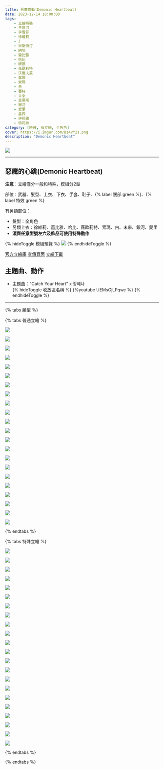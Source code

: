 ```yaml
---
title: 惡魔悸動(Demonic Heartbeat)
date: 2023-12-14 18:00:00
tags:
    - 立繪時裝
    - 李世河
    - 李雪菲
    - 徐維莉
    - J
    - 米斯特汀
    - 納塔
    - 蕾比雅
    - 哈比
    - 緹娜
    - 薇歐莉特
    - 沃爾夫姜
    - 露娜
    - 索瑪
    - 白
    - 賽特
    - 未來
    - 金徹斯
    - 銀河
    - 愛里
    - 露西
    - 伊莉雅
    - 特莉絲
category: [時裝, 有立繪, 全角色]
cover: https://i.imgur.com/Bz4VY2s.png
description: "Demonic Heartbeat"
---
```


![](https://i.imgur.com/Bz4VY2s.png)

---
## 惡魔的心跳(Demonic Heartbeat)

**注意**：立繪僅分一般和特殊，模組分2型

部位：武器、髮型、上衣、下衣、手套、鞋子、{% label 腰部 green %}、{% label 特效 green %}

有另類部位：
- 髮型：全角色
- 另類上衣：徐維莉、蕾比雅、哈比、薇歐莉特、索瑪、白、未來、銀河、愛里
- **湊齊任意型號左六及飾品可使用特殊動作**

{% hideToggle 模組預覽 %}
![](https://imgur.com/D83Y5yXh.png)
{% endhideToggle %}


[官方立繪庫](https://www.naddic.co.kr/ko/game/cls/fansitekit)
[宣傳頁面](https://closers.nexon.com/Events2023/0420/Costume)
[立繪下載](https://closers.vod.nexoncdn.co.kr/site/fansitekit/Closers_FansiteKit_DemonicHeartbeat_292178590B387BE2.zip)


## 主題曲、動作

- 主題曲："Catch Your Heart" x 장예나  
{% hideToggle 收放區名稱 %}
{%youtube UEMsGjLPqwc %}
{% endhideToggle %}


---

{% tabs 類型 %}
<!-- tab 普通角色立繪-->
{% tabs 普通立繪 %}
<!-- tab 李世河(Seha)-->
[![](https://i.imgur.com/IjlqFnUh.jpg)](https://i.imgur.com/IjlqFnU.jpg)
<!-- endtab -->
<!-- tab 李雪菲(Seulbi)-->
[![](https://i.imgur.com/NipjejUh.jpg)](https://i.imgur.com/NipjejU.jpg)
<!-- endtab -->
<!-- tab 徐維莉(Yuri)-->
[![](https://i.imgur.com/aZDJpDuh.jpg)](https://i.imgur.com/aZDJpDu.jpg)
<!-- endtab -->
<!-- tab J-->
[![](https://i.imgur.com/pRNz3Hjh.jpg)](https://i.imgur.com/pRNz3Hj.jpg)
<!-- endtab -->
<!-- tab 米斯特汀(Tein)-->
[![](https://i.imgur.com/M9UDLQlh.jpg)](https://i.imgur.com/M9UDLQl.jpg)
<!-- endtab -->
<!-- tab 納塔(Nata)-->
[![](https://i.imgur.com/jrNdziSh.jpg)](https://i.imgur.com/jrNdziS.jpg)
<!-- endtab -->
<!-- tab 蕾比雅(Levia)-->
[![](https://i.imgur.com/3wWchHhh.jpg)](https://i.imgur.com/3wWchHh.jpg)
<!-- endtab -->
<!-- tab 哈比(Harpy)-->
[![](https://i.imgur.com/28yWxb9h.jpg)](https://i.imgur.com/28yWxb9.jpg)
<!-- endtab -->
<!-- tab 緹娜(Tina)-->
[![](https://i.imgur.com/XmFyY6eh.jpg)](https://i.imgur.com/XmFyY6e.jpg)
<!-- endtab -->
<!-- tab 薇歐莉特(Violet)-->
[![](https://i.imgur.com/dWGubgQh.jpg)](https://i.imgur.com/dWGubgQ.jpg)
<!-- endtab -->
<!-- tab 沃爾夫姜(Wolfgang)-->
[![](https://i.imgur.com/ND8LQWah.jpg)](https://i.imgur.com/ND8LQWa.jpg)
<!-- endtab -->
<!-- tab 露娜(Luna)-->
[![](https://i.imgur.com/Dd6c6n4h.jpg)](https://i.imgur.com/Dd6c6n4.jpg)
<!-- endtab -->
<!-- tab 索瑪(Soma)-->
[![](https://i.imgur.com/MrHjJDah.jpg)](https://i.imgur.com/MrHjJDa.jpg)
<!-- endtab -->
<!-- tab 白(Bai)-->
[![](https://i.imgur.com/g4AK7aKh.jpg)](https://i.imgur.com/g4AK7aK.jpg)
<!-- endtab -->
<!-- tab 賽特(Seth)-->
[![](https://i.imgur.com/MyZbAdfh.jpg)](https://i.imgur.com/MyZbAdf.jpg)
<!-- endtab -->
<!-- tab 未來(Mirae)-->
[![](https://i.imgur.com/NTTxMalh.jpg)](https://i.imgur.com/NTTxMal.jpg)
<!-- endtab -->
<!-- tab 徹斯(Chulsoo)-->
[![](https://i.imgur.com/R19akpFh.jpg)](https://i.imgur.com/R19akpF.jpg)
<!-- endtab -->
<!-- tab 銀河(Eunha)-->
[![](https://i.imgur.com/AtRR1Nhh.jpg)](https://i.imgur.com/AtRR1Nh.jpg)
<!-- endtab -->
<!-- tab 露西(Lucy)-->
[![](https://i.imgur.com/HHBJbP6h.jpg)](https://i.imgur.com/HHBJbP6.jpg)
<!-- endtab -->
<!-- tab 愛里(Aeri)-->
[![](https://i.imgur.com/Q775FAGh.jpg)](https://i.imgur.com/Q775FAG.jpg)
<!-- endtab -->
<!-- tab 伊莉雅(Ria)-->
[![](https://i.imgur.com/rLt2v34h.jpg)](https://i.imgur.com/rLt2v34.jpg)
<!-- endtab -->
<!-- tab 特莉絲(Triss)-->
[![](https://i.imgur.com/XKBXHoCh.jpg)](https://i.imgur.com/XKBXHoC.jpg)
<!-- endtab -->
{% endtabs %}
<!-- endtab -->

<!-- tab 特殊角色立繪-->
{% tabs 特殊立繪 %}
<!-- tab 李世河(Seha)-->
[![](https://i.imgur.com/eqTWFvsh.jpg)](https://i.imgur.com/eqTWFvs.jpg)
<!-- endtab -->
<!-- tab 李雪菲(Seulbi)-->
[![](https://i.imgur.com/g29LVWkh.jpg)](https://i.imgur.com/g29LVWk.jpg)
<!-- endtab -->
<!-- tab 徐維莉(Yuri)-->
[![](https://i.imgur.com/iLxcVAkh.jpg)](https://i.imgur.com/iLxcVAk.jpg)
<!-- endtab -->
<!-- tab J-->
[![](https://i.imgur.com/4Z4Ho5Zh.jpg)](https://i.imgur.com/4Z4Ho5Z.jpg)
<!-- endtab -->
<!-- tab 米斯特汀(Tein)-->
[![](https://i.imgur.com/hiKDXhXh.jpg)](https://i.imgur.com/hiKDXhX.jpg)
<!-- endtab -->
<!-- tab 納塔(Nata)-->
[![](https://i.imgur.com/Z7su9wwh.jpg)](https://i.imgur.com/Z7su9ww.jpg)
<!-- endtab -->
<!-- tab 蕾比雅(Levia)-->
[![](https://i.imgur.com/VNVRVF0h.jpg)](https://i.imgur.com/VNVRVF0.jpg)
<!-- endtab -->
<!-- tab 哈比(Harpy)-->
[![](https://i.imgur.com/Cr69vKQh.jpg)](https://i.imgur.com/Cr69vKQ.jpg)
<!-- endtab -->
<!-- tab 緹娜(Tina)-->
[![](https://i.imgur.com/FTMzFBkh.jpg)](https://i.imgur.com/FTMzFBk.jpg)
<!-- endtab -->
<!-- tab 薇歐莉特(Violet)-->
[![](https://i.imgur.com/W1pL433h.jpg)](https://i.imgur.com/W1pL433.jpg)
<!-- endtab -->
<!-- tab 沃爾夫姜(Wolfgang)-->
[![](https://i.imgur.com/Wf4Elfoh.jpg)](https://i.imgur.com/Wf4Elfo.jpg)
<!-- endtab -->
<!-- tab 露娜(Luna)-->
[![](https://i.imgur.com/CgmBhgch.jpg)](https://i.imgur.com/CgmBhgc.jpg)
<!-- endtab -->
<!-- tab 索瑪(Soma)-->
[![](https://i.imgur.com/FCF0oGLh.jpg)](https://i.imgur.com/FCF0oGL.jpg)
<!-- endtab -->
<!-- tab 白(Bai)-->
[![](https://i.imgur.com/Hh1W9KAh.jpg)](https://i.imgur.com/Hh1W9KA.jpg)
<!-- endtab -->
<!-- tab 賽特(Seth)-->
[![](https://i.imgur.com/YjSuB9yh.jpg)](https://i.imgur.com/YjSuB9y.jpg)
<!-- endtab -->
<!-- tab 未來(Mirae)-->
[![](https://i.imgur.com/dklZ2xZh.jpg)](https://i.imgur.com/dklZ2xZ.jpg)
<!-- endtab -->
<!-- tab 徹斯(Chulsoo)-->
[![](https://i.imgur.com/FQYDXZYh.jpg)](https://i.imgur.com/FQYDXZY.jpg)
<!-- endtab -->
<!-- tab 銀河(Eunha)-->
[![](https://i.imgur.com/On4HgrCh.jpg)](https://i.imgur.com/On4HgrC.jpg)
<!-- endtab -->
<!-- tab 露西(Lucy)-->
[![](https://i.imgur.com/yYo9qoQh.jpg)](https://i.imgur.com/yYo9qoQ.jpg)
<!-- endtab -->
<!-- tab 愛里(Aeri)-->
[![](https://i.imgur.com/I2AUs0dh.jpg)](https://i.imgur.com/I2AUs0d.jpg)
<!-- endtab -->
<!-- tab 伊莉雅(Ria)-->
[![](https://i.imgur.com/Q1qz1Zih.jpg)](https://i.imgur.com/Q1qz1Zi.jpg)
<!-- endtab -->
<!-- tab 特莉絲(Triss)-->
[![](https://i.imgur.com/RLwXdZ7h.jpg)](https://i.imgur.com/RLwXdZ7.jpg)
<!-- endtab -->
{% endtabs %}
<!-- endtab -->

{% endtabs %}